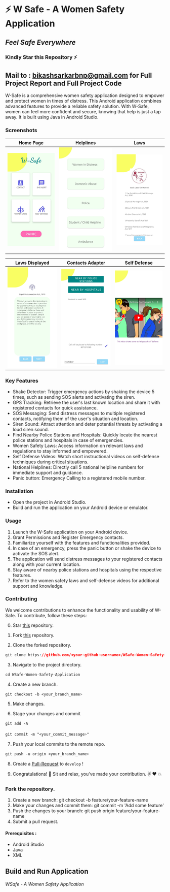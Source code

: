 # ⚡ W Safe - A Women Safety Application
## _Feel Safe Everywhere_
### Kindly Star this Repository ⚡

## Mail to : bikashsarkarbnp@gmail.com for Full Project Report and Full Project Code
W-Safe is a comprehensive women safety application designed to empower and protect women in times of distress. This Android application combines advanced features to provide a reliable safety solution. With W-Safe, women can feel more confident and secure, knowing that help is just a tap away. It is built using Java in Android Studio.

  

### Screenshots
Home Page | Helplines | Laws
:------------------:|:-------------------:|:-------------------:
![Home - screenshot](Media/Home.jpeg) | ![Helplines - screenshot](Media/Helpline.jpeg) | ![Laws - screenshot](Media/Laws.jpeg) 

Laws Displayed | Contacts Adapter | Self Defense
:------------------:|:-------------------:|:-------------------:
![LawDisp - screenshot](Media/DisplayLaw.jpeg) | ![Contacts Adapt - screenshot](Media/AddContacts.jpeg) | ![self defense - screenshot](Media/SelfDefense.jpeg)

### Key Features
- Shake Detector: Trigger emergency actions by shaking the device 5 times, such as sending SOS alerts and activating the siren.
- GPS Tracking: Retrieve the user's last known location and share it with registered contacts for quick assistance.
- SOS Messaging: Send distress messages to multiple registered contacts, notifying them of the user's situation and location.
- Siren Sound: Attract attention and deter potential threats by activating a loud siren sound.
- Find Nearby Police Stations and Hospitals: Quickly locate the nearest police stations and hospitals in case of emergencies.
- Women Safety Laws: Access information on relevant laws and regulations to stay informed and empowered.
- Self Defense Videos: Watch short instructional videos on self-defense techniques during critical situations.
- National Helplines: Directly call 5 national helpline numbers for immediate support and guidance.
- Panic button: Emergency Calling to a registered mobile number.

### Installation

- Open the project in Android Studio.
- Build and run the application on your Android device or emulator.

### Usage
1. Launch the W-Safe application on your Android device.
2. Grant Permissions and Register Emergency contacts. 
3. Familiarize yourself with the features and functionalities provided.
4. In case of an emergency, press the panic button or shake the device to activate the SOS alert.
5. The application will send distress messages to your registered contacts along with your current location.
6. Stay aware of nearby police stations and hospitals using the respective features.
7. Refer to the women safety laws and self-defense videos for additional support and knowledge.

### Contributing
We welcome contributions to enhance the functionality and usability of W-Safe. To contribute, follow these steps:

0. Star <a href="https://github.com/AkashSingh3031/The-Complete-FAANG-Preparation" title="this">this</a> repository.

1. Fork <a href="https://github.com/AkashSingh3031/The-Complete-FAANG-Preparation" title="this">this</a> repository.

2. Clone the forked repository.
```css
git clone https://github.com/<your-github-username>/WSafe-Women-Safety-Application
```
  
3. Navigate to the project directory.
```py
cd WSafe-Women-Safety-Application
```

4. Create a new branch.
```css
git checkout -b <your_branch_name>
```

5. Make changes.

6. Stage your changes and commit
```css
git add -A

git commit -m "<your_commit_message>"
```

7. Push your local commits to the remote repo.
```css
git push -u origin <your_branch_name>
```

8. Create a <a href="https://docs.github.com/en/github/collaborating-with-pull-requests/proposing-changes-to-your-work-with-pull-requests/creating-a-pull-request" title="Pull Request">Pull-Request</a> to `develop` !

9. Congratulations! 🎉 Sit and relax, you've made your contribution. ✌️ ❤️ 💥


### Fork the repository.
1. Create a new branch: git checkout -b feature/your-feature-name
2. Make your changes and commit them: git commit -m 'Add some feature'
3. Push the changes to your branch: git push origin feature/your-feature-name
4. Submit a pull request.

#### Prerequisites :
- Android Studio
- Java
- XML

## Build and Run Application

###### WSafe - A Women Safety Application 
